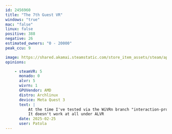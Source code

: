 ```yaml
---
id: 2456960
title: "The 7th Guest VR"
windows: "true"
mac: "false"
linux: false
positive: 388
negative: 26
estimated_owners: "0 - 20000"
peak_ccu: 9

image: https://shared.akamai.steamstatic.com/store_item_assets/steam/apps/2456960/header.jpg?t=1725374672
opinions:

    - steamVR: 5
      monado: 0
      alvr: 5
      wivrn: 1
      GPUVendor: AMD
      distro: Archlinux
      device: Meta Quest 3
      text: |
          At the time I've tested via the WiVRn branch "interaction-profiles", but it is going to be shortly integrated into WiVRn. I have a gameplay here: https://www.youtube.com/watch?v=mW_K8T1n1Bs
          It doesn't work at all under ALVR
      date: 2025-02-25
      user: Patola
---
```

